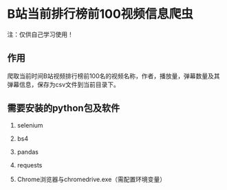 # B站当前排行榜前100视频信息爬虫

注：仅供自己学习使用！

## 作用
爬取当前时间B站视频排行榜前100名的视频名称，作者，播放量，弹幕数量及其弹幕信息，保存为csv文件到当前目录下。

## 需要安装的python包及软件
1. selenium

2. bs4

3. pandas

4. requests

5. Chrome浏览器与chromedrive.exe（需配置环境变量）
